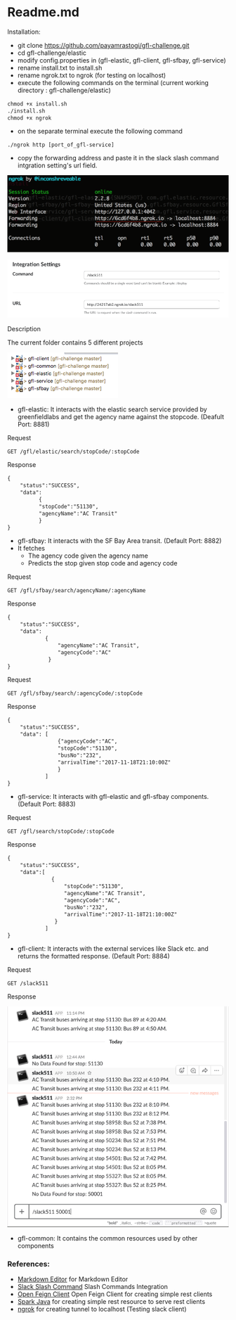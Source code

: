 # Readme.md

Installation:

 * git clone https://github.com/payamrastogi/gfl-challenge.git
 * cd gfl-challenge/elastic
 * modify config.properties in (gfl-elastic, gfl-client, gfl-sfbay, gfl-service)
 * rename install.txt to install.sh
 * rename ngrok.txt to ngrok (for testing on localhost)
 * execute the following commands on the terminal (current working directory : gfl-challenge/elastic)
```
chmod +x install.sh
./install.sh
chmod +x ngrok
```
 * on the separate terminal execute the following command
 ``` 
 ./ngrok http [port_of_gfl-service]
 ```
 * copy the forwarding address and paste it in the slack slash command intgration setting's url field.

![ngrok](https://github.com/payamrastogi/gfl-challenge/blob/master/elastic/screenshots/Screenshot%202017-11-18%2015.13.18.png "ngrok")

![slack slash command](https://github.com/payamrastogi/gfl-challenge/blob/master/elastic/screenshots/Screenshot%202017-11-18%2015.14.35.png "slash command")


Description

The current folder contains 5 different projects

![components](https://github.com/payamrastogi/gfl-challenge/blob/master/elastic/screenshots/Screenshot%202017-11-18%2015.17.54.png "components")

* gfl-elastic:  It interacts with the  elastic search service provided by greenfieldlabs and get the agency name against the stopcode. (Deafult Port: 8881)

Request
```
GET /gfl/elastic/search/stopCode/:stopCode
```
Response
```
{
	"status":"SUCCESS",
	"data":
          {
          "stopCode":"51130",
          "agencyName":"AC Transit"
          }
}
```

* gfl-sfbay: It interacts with the SF Bay Area transit. (Default Port: 8882)
* It fetches 
   - The agency code given the agency name
   - Predicts the stop given stop code and agency code

Request

```
GET /gfl/sfbay/search/agencyName/:agencyName
```
Response
```
{
	"status":"SUCCESS",
    "data":
    		{
    			"agencyName":"AC Transit",
                "agencyCode":"AC"
             }
}
```

Request
```
GET /gfl/sfbay/search/:agencyCode/:stopCode
```

Response
```
{
	"status":"SUCCESS",
    "data":	[
    			{"agencyCode":"AC",
                "stopCode":"51130",
                "busNo":"232",
                "arrivalTime":"2017-11-18T21:10:00Z"
                }
            ]
}
```

* gfl-service: It interacts with gfl-elastic and gfl-sfbay components. (Default Port: 8883)

Request
```
GET /gfl/search/stopCode/:stopCode
```

Response
```
{
	"status":"SUCCESS",
    "data":[
              {
                  "stopCode":"51130",
                  "agencyName":"AC Transit",
                  "agencyCode":"AC",
                  "busNo":"232",
                  "arrivalTime":"2017-11-18T21:10:00Z"
               }
            ]
}
```
* gfl-client: It interacts with the external services like Slack etc. and returns the formatted response. (Default Port: 8884)

Request
```
GET /slack511
```

Response

![response to slack](https://github.com/payamrastogi/gfl-challenge/blob/master/elastic/screenshots/Screenshot%202017-11-18%2014.49.52.png "response")

* gfl-common: It contains the common resources used by other components

### References:

 * [Markdown Editor](https://jbt.github.io/markdown-editor/) for Markdown Editor
 * [Slack Slash Command](https://api.slack.com/slash-commands) Slash Commands Integration
 * [Open Feign Client](https://github.com/OpenFeign/feign) Open Feign Client for creating simple rest clients
 * [Spark Java](http://sparkjava.com) for creating simple rest resource to serve rest clients
 * [ngrok](https://ngrok.com) for creating tunnel to localhost (Testing slack client)


